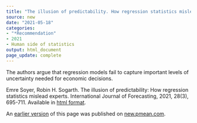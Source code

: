 ```yaml
---
title: "The illusion of predictability. How regression statistics mislead experts"
source: new
date: "2021-05-18"
categories:
- "*Recommendation"
- 2021
- Human side of statistics
output: html_document
page_update: complete
---
```


The authors argue that regression models fail to capture important levels of uncertainty needed for economic decisions.

<!--more-->

Emre Soyer, Robin H. Sogarth. The illusion of predictability: How regression statistics mislead experts. International Journal of Forecasting, 2021, 28(3), 695-711. Available in [html format][emr1].

[emr1]: https://www.sciencedirect.com/science/article/pii/S0169207012000258

An [earlier version][sim2] of this page was published on [new.pmean.com][sim1].

[sim1]: http://new.pmean.com
[sim2]: http://new.pmean.com/regression-misleads/
